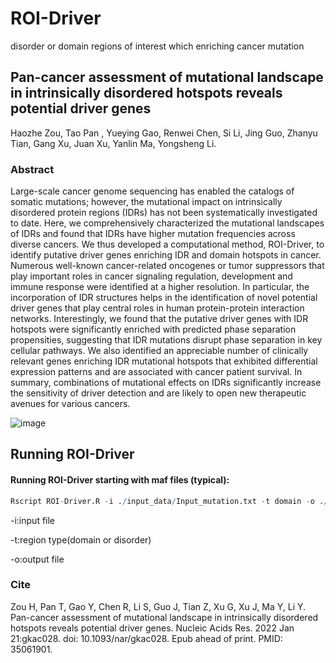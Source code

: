 # ROI-Driver

disorder or domain regions of interest which enriching cancer mutation

## Pan-cancer assessment of mutational landscape in intrinsically disordered hotspots reveals potential driver genes

Haozhe Zou, Tao Pan , Yueying Gao, Renwei Chen, Si Li, Jing Guo, Zhanyu Tian, Gang Xu, Juan Xu, Yanlin Ma, Yongsheng Li.

### Abstract
Large-scale cancer genome sequencing has enabled the catalogs of somatic mutations; however, the mutational impact on intrinsically disordered protein regions (IDRs) has not been systematically investigated to date. Here, we comprehensively characterized the mutational landscapes of IDRs and found that IDRs have higher mutation frequencies across diverse cancers. We thus developed a computational method, ROI-Driver, to identify putative driver genes enriching IDR and domain hotspots in cancer. Numerous well-known cancer-related oncogenes or tumor suppressors that play important roles in cancer signaling regulation, development and immune response were identified at a higher resolution. In particular, the incorporation of IDR structures helps in the identification of novel potential driver genes that play central roles in human protein-protein interaction networks. Interestingly, we found that the putative driver genes with IDR hotspots were significantly enriched with predicted phase separation propensities, suggesting that IDR mutations disrupt phase separation in key cellular pathways. We also identified an appreciable number of clinically relevant genes enriching IDR mutational hotspots that exhibited differential expression patterns and are associated with cancer patient survival. In summary, combinations of mutational effects on IDRs significantly increase the sensitivity of driver detection and are likely to open new therapeutic avenues for various cancers.

![image](https://user-images.githubusercontent.com/91582097/157180700-78111f05-3fcb-49b7-8ee0-1c379642af01.png)


## Running ROI-Driver

#### Running ROI-Driver starting with maf files (typical):

```R
Rscript ROI-Driver.R -i ./input_data/Input_mutation.txt -t domain -o ./output_data/output.txt
```

-i:input file

-t:region type(domain or disorder)

-o:output file

### Cite
Zou H, Pan T, Gao Y, Chen R, Li S, Guo J, Tian Z, Xu G, Xu J, Ma Y, Li Y. Pan-cancer assessment of mutational landscape in intrinsically disordered hotspots reveals potential driver genes. Nucleic Acids Res. 2022 Jan 21:gkac028. doi: 10.1093/nar/gkac028. Epub ahead of print. PMID: 35061901.
